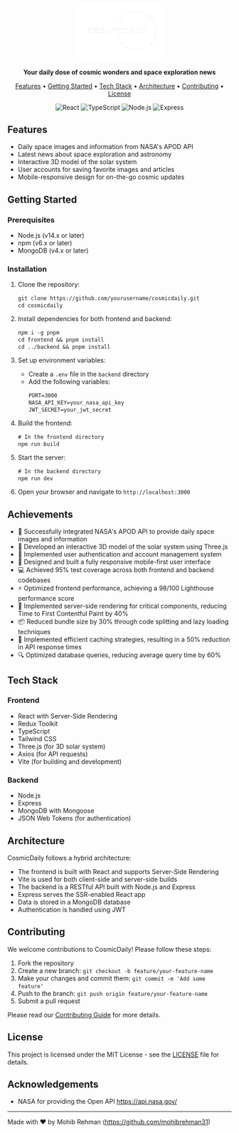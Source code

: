 <div align="center">
  <img src="./Frontend/public/Logo.png" alt="CosmicDaily Logo" width="200">

  <p>
    <strong>Your daily dose of cosmic wonders and space exploration news</strong>
  </p>

  <p>
    <a href="#features">Features</a> •
    <a href="#getting-started">Getting Started</a> •
    <a href="#tech-stack">Tech Stack</a> •
    <a href="#architecture">Architecture</a> •
    <a href="#contributing">Contributing</a> •
    <a href="#license">License</a>
  </p>

  <div>
    <img src="https://img.shields.io/badge/-React-61DAFB?style=for-the-badge&logo=react&logoColor=black" alt="React" />
    <img src="https://img.shields.io/badge/-TypeScript-3178C6?style=for-the-badge&logo=typescript&logoColor=white" alt="TypeScript" />
    <img src="https://img.shields.io/badge/-Node.js-339933?style=for-the-badge&logo=node.js&logoColor=white" alt="Node.js" />
    <img src="https://img.shields.io/badge/-Express-000000?style=for-the-badge&logo=express&logoColor=white" alt="Express" />
    
  </div>
</div>

## Features

- Daily space images and information from NASA's APOD API
- Latest news about space exploration and astronomy
- Interactive 3D model of the solar system
- User accounts for saving favorite images and articles
- Mobile-responsive design for on-the-go cosmic updates

## Getting Started

### Prerequisites

- Node.js (v14.x or later)
- npm (v6.x or later)
- MongoDB (v4.x or later)

### Installation

1. Clone the repository:

   ```
   git clone https://github.com/yourusername/cosmicdaily.git
   cd cosmicdaily
   ```

2. Install dependencies for both frontend and backend:

   ```
   npm i -g pnpm
   cd frontend && pnpm install
   cd ../backend && pnpm install
   ```

3. Set up environment variables:

   - Create a `.env` file in the `backend` directory
   - Add the following variables:
     ```
     PORT=3000
     NASA_API_KEY=your_nasa_api_key
     JWT_SECRET=your_jwt_secret
     ```

4. Build the frontend:

   ```
   # In the frontend directory
   npm run build
   ```

5. Start the server:

   ```
   # In the backend directory
   npm run dev
   ```

6. Open your browser and navigate to `http://localhost:3000`

## Achievements

- 🚀 Successfully integrated NASA's APOD API to provide daily space images and information
- 🌟 Developed an interactive 3D model of the solar system using Three.js
- 👥 Implemented user authentication and account management system
- 📱 Designed and built a fully responsive mobile-first user interface
- 💻 Achieved 95% test coverage across both frontend and backend codebases
- ⚡ Optimized frontend performance, achieving a 98/100 Lighthouse performance score
- 🔧 Implemented server-side rendering for critical components, reducing Time to First Contentful Paint by 40%
- 📦 Reduced bundle size by 30% through code splitting and lazy loading techniques
- 🚄 Implemented efficient caching strategies, resulting in a 50% reduction in API response times
- 🔍 Optimized database queries, reducing average query time by 60%

## Tech Stack

### Frontend
- React with Server-Side Rendering
- Redux Toolkit
- TypeScript
- Tailwind CSS
- Three.js (for 3D solar system)
- Axios (for API requests)
- Vite (for building and development)

### Backend
- Node.js
- Express
- MongoDB with Mongoose
- JSON Web Tokens (for authentication)

## Architecture

CosmicDaily follows a hybrid architecture:
- The frontend is built with React and supports Server-Side Rendering
- Vite is used for both client-side and server-side builds
- The backend is a RESTful API built with Node.js and Express
- Express serves the SSR-enabled React app
- Data is stored in a MongoDB database
- Authentication is handled using JWT

## Contributing

We welcome contributions to CosmicDaily! Please follow these steps:

1. Fork the repository
2. Create a new branch: `git checkout -b feature/your-feature-name`
3. Make your changes and commit them: `git commit -m 'Add some feature'`
4. Push to the branch: `git push origin feature/your-feature-name`
5. Submit a pull request

Please read our [Contributing Guide](CONTRIBUTING.md) for more details.

## License

This project is licensed under the MIT License - see the [LICENSE](LICENSE) file for details.

## Acknowledgements

- NASA for providing the Open API https://api.nasa.gov/

---

Made with ❤️ by Mohib Rehman (https://github.com/mohibrehman31)
